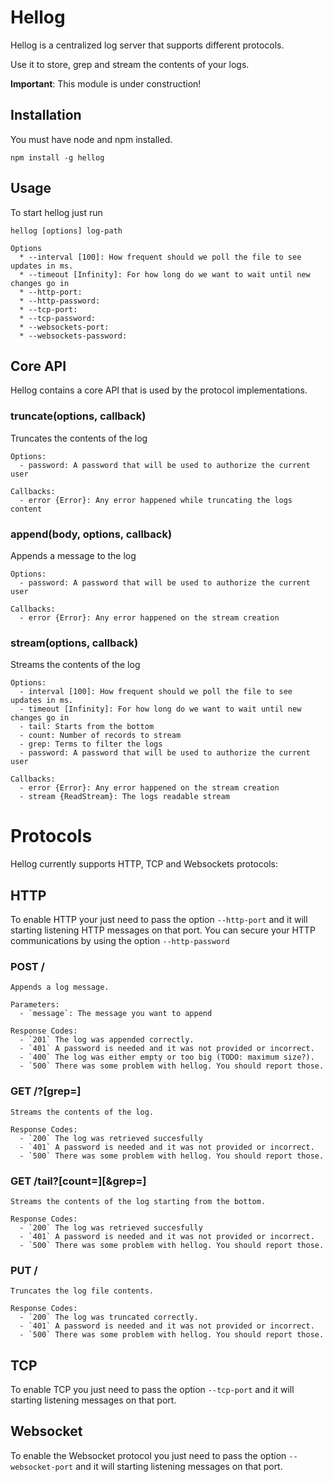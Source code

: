 # Hellog

Hellog is a centralized log server that supports different protocols.

Use it to store, grep and stream the contents of your logs.

**Important**: This module is under construction!

## Installation

You must have node and npm installed.

```
npm install -g hellog
```

## Usage

To start hellog just run

```
hellog [options] log-path
```

    Options
      * --interval [100]: How frequent should we poll the file to see updates in ms.
      * --timeout [Infinity]: For how long do we want to wait until new changes go in
      * --http-port:
      * --http-password:
      * --tcp-port:
      * --tcp-password:
      * --websockets-port:
      * --websockets-password:

## Core API

Hellog contains a core API that is used by the protocol implementations.

### truncate(options, callback)

Truncates the contents of the log

    Options:
      - password: A password that will be used to authorize the current user

    Callbacks:
      - error {Error}: Any error happened while truncating the logs content

### append(body, options, callback)

Appends a message to the log

    Options:
      - password: A password that will be used to authorize the current user

    Callbacks:
      - error {Error}: Any error happened on the stream creation

### stream(options, callback)

Streams the contents of the log

    Options:
      - interval [100]: How frequent should we poll the file to see updates in ms.
      - timeout [Infinity]: For how long do we want to wait until new changes go in
      - tail: Starts from the bottom
      - count: Number of records to stream
      - grep: Terms to filter the logs
      - password: A password that will be used to authorize the current user

    Callbacks:
      - error {Error}: Any error happened on the stream creation
      - stream {ReadStream}: The logs readable stream

# Protocols

Hellog currently supports HTTP, TCP and Websockets protocols:

## HTTP

To enable HTTP your just need to pass the option `--http-port` and it will starting listening HTTP messages on that port.
You can secure your HTTP communications by using the option `--http-password`

### POST /

    Appends a log message.

    Parameters:
      - `message`: The message you want to append

    Response Codes:
      - `201` The log was appended correctly.
      - `401` A password is needed and it was not provided or incorrect.
      - `400` The log was either empty or too big (TODO: maximum size?).
      - `500` There was some problem with hellog. You should report those.

### GET /?[grep=]

    Streams the contents of the log.

    Response Codes:
      - `200` The log was retrieved succesfully
      - `401` A password is needed and it was not provided or incorrect.
      - `500` There was some problem with hellog. You should report those.

### GET /tail?[count=][&grep=]

    Streams the contents of the log starting from the bottom.

    Response Codes:
      - `200` The log was retrieved succesfully
      - `401` A password is needed and it was not provided or incorrect.
      - `500` There was some problem with hellog. You should report those.

### PUT /

    Truncates the log file contents.

    Response Codes:
      - `200` The log was truncated correctly.
      - `401` A password is needed and it was not provided or incorrect.
      - `500` There was some problem with hellog. You should report those.

## TCP

To enable TCP you just need to pass the option `--tcp-port` and it will starting listening messages on that port.

## Websocket

To enable the Websocket protocol you just need to pass the option `--websocket-port` and it will starting listening messages on that port.
